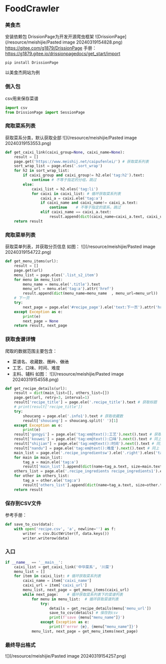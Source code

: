 # FoodCrawler

### 美食杰

安装依赖包
DrissionPage为开发开源爬虫框架
![DrissionPage](/resource/meishijie/Pasted image 20240319154828.png)
https://gitee.com/g1879/DrissionPage
手册：
https://g1879.gitee.io/drissionpagedocs/get_start/import
``` shell
pip install DrissionPage
```

以美食杰网站为例
### 倒入包
csv用来保存菜谱
``` python
import csv
from DrissionPage import SessionPage
```
### 爬取菜系列表

获取菜系分类，默认获取全部
![](/resource/meishijie/Pasted image 20240319153553.png)
```python
def get_caixi_link(caixi_group=None, caixi_name=None):
    result = []
    page.get('https://www.meishij.net/caipufenlei/') # 获取菜系列表
    sort_wrap_list = page.eles('.sort_wrap')
    for h2 in sort_wrap_list:
        if caixi_group and caixi_group!= h2.ele('tag:h2').text:
            continue # 不等于指定的分组，跳过
        else:
            caixi_list = h2.eles('tag:li')
            for caixi in caixi_list: # 循环获取菜系列表
                caixi_a = caixi.ele('tag:a')
                if caixi_name and caixi_name!= caixi_a.text:
                    continue    # 不等于指定的菜系，跳过
                elif caixi_name == caixi_a.text:
                    result.append(dict(caixi_name=caixi_a.text, caixi_url=caixi_a.attr('href')))
    return result
```

### 爬取菜单列表
获取菜单列表，并获取分页信息
如图：
![](/resource/meishijie/Pasted image 20240319154722.png)
```python
def get_menu_items(url):
    result = []
    page.get(url)
    menu_list = page.eles('.list_s2_item')
    for menu in menu_list:
        menu_name = menu.ele('.title').text
        menu_url = menu.ele('tag:a').attr('href')
        result.append(dict(menu_name=menu_name  , menu_url=menu_url))
    # 下一页
    try:
        next_page = page.ele('#recipe_page').ele('text:下一页').attr('href')
    except Exception as e:
        print(e)
        next_page = None
    return result, next_page
```

### 获取食谱详情
爬取的数据范围主要包含：
- 菜谱名、收藏数、~~图片~~、~~做法~~
- 工艺、口味、时间、难度
- 主料、辅料
如图：
![](/resource/meishijie/Pasted image 20240319154558.png)
```python
def get_recipe_details(url):
    result = dict(main_list=[], others_list=[])
    page.get(url, retry=3, interval=1)
    result['recipe_title'] = page.ele('.recipe_title').text # 获取标题
    # print(result['recipe_title'])
    try:
        shoucang = page.ele('.info1').text # 获取收藏数
        result['shoucang'] = shoucang.split(' ')[1]
    except Exception as e:
        print(e)
    result['gongyi'] = page.ele('tag:em@text():工艺').next().text # 获取工艺后一个同级节点的文本
    result['kouwei'] = page.ele('tag:em@text():口味').next().text # 同上
    result["shijian"] = page.ele('tag:em@text():时间').next().text # 同上
    result["nandu"] = page.ele('tag:em@text():难度').next().text # 同上
    main_list = page.ele('.recipe_ingredientsw').ele('.right').eles('tag:strong') # 获取主料列表
    for main in main_list:
        tag_a = main.ele('tag:a')
        result['main_list'].append(dict(name=tag_a.text, size=main.text.split(tag_a.text)[1]))
    others_list = page.ele('.recipe_ingredients recipe_ingredients1').ele('.right').eles('tag:strong') # 获取辅料列表
    for other in others_list:
        tag_a = other.ele('tag:a')
        result['others_list'].append(dict(name=tag_a.text, size=other.text.split(tag_a.text)[1]))
    return result
```

### 保存到CSV文件
参考手册：
```python
def save_to_csv(data):
	with open('recipe.csv', 'a', newline='') as f:
		writer = csv.DictWriter(f, data.keys())
		writer.writerow(data)
```

### 入口
```python
if __name__ == '__main__':
    caixi_list = get_caixi_link('中华菜系', '川菜')
    menu_list = []
    for item in caixi_list: # 循环获取菜系列表
        caixi_name = item['caixi_name']
        caixi_url = item['caixi_url']
        menu_list, next_page = get_menu_items(caixi_url)
        while next_page:    # 循环获取菜系列表下的菜谱列表
            for menu in menu_list:  # 循环获取菜谱列表
                try:
                    details = get_recipe_details(menu['menu_url'])
                    save_to_csv(details) # 保存到csv
                    print(f'save {menu["menu_name"]}')
                except Exception as e:
                    print(f'error {e}, {menu["menu_name"]}')
            menu_list, next_page = get_menu_items(next_page)
```

### 最终导出格式
![](/resource/meishijie/Pasted image 20240319154257.png)


